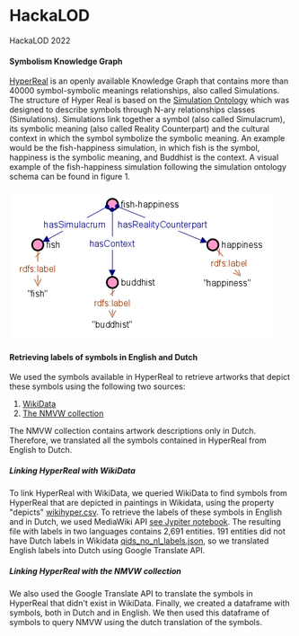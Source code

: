 # HackaLOD
HackaLOD 2022

#### Symbolism Knowledge Graph

[HyperReal](https://w3id.org/simulation/data) is an openly available Knowledge Graph that contains more than 40000 symbol-symbolic meanings relationships, also called Simulations. The structure of Hyper Real is based on the [Simulation Ontology](https:w3id.org/simulation/ontology) which was designed to describe symbols through N-ary relationships classes (Simulations). Simulations link together a symbol (also called Simulacrum), its symbolic meaning (also called Reality Counterpart) and the cultural context in which the symbol symbolize the symbolic meaning. An example would be the fish-happiness simulation, in which fish is the symbol, happiness is the symbolic meaning, and Buddhist is the context. A visual example of the fish-happiness simulation following the simulation ontology schema can be found in figure 1.


![Fish-happiness](fishhappiness.png)


#### Retrieving labels of symbols in English and Dutch

We used the symbols available in HyperReal to retrieve artworks that depict these symbols using the following two sources:
1. [WikiData](https://query.wikidata.org)
2. [The NMVW collection](https://collectie.wereldculturen.nl/thesaurus/#/query/fd2e81c3-dfc7-48cd-a195-f29b9b602382)

The NMVW collection contains artwork descriptions only in Dutch. Therefore, we translated all the symbols contained in HyperReal from English to Dutch. 

##### Linking HyperReal with WikiData
To link HyperReal with WikiData, we queried WikiData to find symbols from HyperReal that are depicted in paintings in Wikidata, using the property "depicts" [wikihyper.csv](https://github.com/cultural-ai/HackaLOD/blob/main/wikihyper.csv). To retrieve the labels of these symbols in English and in Dutch, we used MediaWiki API [see Jypiter notebook](https://github.com/cultural-ai/HackaLOD/blob/main/getting_wikidata_labels.ipynb). The resulting file with labels in two languages contains 2,691 entities. 191 entities did not have Dutch labels in Wikidata [qids_no_nl_labels.json](https://github.com/cultural-ai/HackaLOD/blob/main/qids_no_nl_labels.json), so we translated English labels into Dutch using Google Translate API. 


##### Linking HyperReal with the NMVW collection
We also used the Google Translate API to translate the symbols in HyperReal that didn't exist in WikiData. Finally, we created a dataframe with symbols, both in Dutch and in English. We then used this dataframe of symbols to query NMVW using the dutch translation of the symbols.


